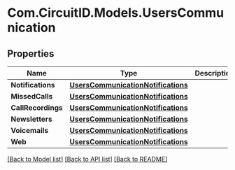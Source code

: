 
# Com.CircuitID.Models.UsersCommunication

## Properties

Name | Type | Description | Notes
------------ | ------------- | ------------- | -------------
**Notifications** | [**UsersCommunicationNotifications**](UsersCommunicationNotifications.md) |  | [optional] 
**MissedCalls** | [**UsersCommunicationNotifications**](UsersCommunicationNotifications.md) |  | [optional] 
**CallRecordings** | [**UsersCommunicationNotifications**](UsersCommunicationNotifications.md) |  | [optional] 
**Newsletters** | [**UsersCommunicationNotifications**](UsersCommunicationNotifications.md) |  | [optional] 
**Voicemails** | [**UsersCommunicationNotifications**](UsersCommunicationNotifications.md) |  | [optional] 
**Web** | [**UsersCommunicationNotifications**](UsersCommunicationNotifications.md) |  | [optional] 

[[Back to Model list]](../README.md#documentation-for-models)
[[Back to API list]](../README.md#documentation-for-api-endpoints)
[[Back to README]](../README.md)


